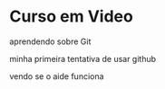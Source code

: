 # Curso em Video
 aprendendo sobre Git 

 minha primeira tentativa de usar github

 vendo se o aide funciona
